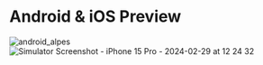 # Android & iOS Preview 

![android_alpes](https://github.com/naelafauzul/SimpleUI--Flutter/assets/92629093/0aeb4c6d-7751-42fe-bc05-9cf2ca4b42bd)
![Simulator Screenshot - iPhone 15 Pro - 2024-02-29 at 12 24 32](https://github.com/naelafauzul/SimpleUI--Flutter/assets/92629093/9ee264eb-6115-4663-b709-bb80396444ab)
